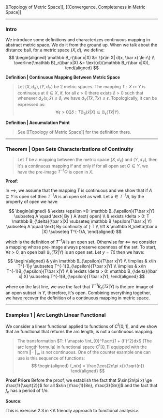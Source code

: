 [[Topology of Metric Space]], [[Convergence, Completeness in Metric Space]]

---
### **Intro**

We introduce some definitions and characterizes continuous mapping in abstract metric space. We do it from the ground up. When we talk about the distance ball, for a metric space $(X, d)$, we define: 
$$
\begin{aligned}
    \mathbb B_r(\bar x|X) &= \{x\in X| d(x, \bar x) \le r\}
    \\
    \overline{\mathbb B}_r(\bar x|X) &= \text{cl}(\mathbb B_r(\bar x|X)), 
\end{aligned}
$$

**Definition | Continuous Mapping Between Metric Space**
> Let $(X, d_X), (Y, d_Y)$ be 2 metric spaces. The mapping $T: X\mapsto Y$ is continuous at $\bar x \in X$, if, for all $\epsilon > 0$ there exists $\delta > 0$ such that whenever $d_X(x, \bar x)\le \delta$, we have $d_Y(T\bar x, Tx) \le \epsilon$. Topologically, it can be expressed as:
> $$
> \forall \epsilon > 0 \exists \delta: T \mathbb B_\delta(\bar x|X) \subseteq \mathbb B_\epsilon(T\bar x|Y). 
> $$


**Definition | Accumulation Point**
> See [[Topology of Metric Space]] for the definition there. 


---
### **Theorem | Open Sets Characterizations of Continuity**

> Let $T$ be a mapping between the metric space $(X,d_X)$ and $(Y, d_Y)$, then it's a continuous mapping if and only if for all open set $O\in Y$, we have the pre-image $T^{-1}O$ is open in $X$. 

**Proof**: 

In $\implies$, we assume that the mapping $T$ is continuous and we show that if $A\subseteq Y$ is open set then $T^{-1}A$ is an open set as well. Let $\bar x \in T^{-1}A$, by the property of open we have: 

$$
\begin{aligned}
    & \exists \epsilon >0: \mathbb B_{\epsilon}(T\bar x|Y) \subseteq A \quad \text{ By } A \text{ open}
    \\
    & \exists \delta > 0: T \mathbb B_{\delta}(\bar x|X) \subseteq \mathbb B_\epsilon(T\bar x| Y) \subseteq A \quad \text{ By continuity of } T
    \\
    \iff &
    \mathbb B_\delta(\bar x |X) \subseteq T^{-1}A, 
\end{aligned}
$$

which is the definition of $T^{-1}A$ is an open set. Otherwise for $\impliedby$ we consider a mapping whose pre-image always preserve openness of the set. To start, $\forall \epsilon > 0$, an open ball $\mathbb B_\epsilon(T\bar x|Y)$ is an open set. Let $y = T\bar x$ then we have: 
$$
\begin{aligned}
    & y\in \mathbb B_{\epsilon}(T\bar x|Y)
    \\
    \implies 
    & x\in T^{-1}y \subseteq T^{-1}B_{\epsilon}(T\bar x|Y)
    \\
    \implies 
    & x\in T^{-1}B_{\epsilon}(T\bar x|Y)
    \\
    & 
    \exists \delta > 0: 
    \mathbb B_{\delta}(\bar x| X) \subseteq T^{-1}B_{\epsilon}(T\bar x|Y), 
\end{aligned}
$$

where on the last line, we use the fact that $T^{-1}B_{\epsilon}(T\bar x|Y)$ is the pre-image of an open subset in $Y$, therefore, it's open. Combining everything together, we have recover the definition of a continuous mapping in metric space.


---
### **Examples 1 | Arc Length Linear Functional** 

We consider a linear functional applied to functions of $C^1[0, 1]$, and we show that an functional that returns the arc length, is not a continuous mapping. 

> The transformation $T: f \mapsto \int_{0}^1\sqrt{1 + (f')^2}dx$ (The arc length formula) in functional space $C^1[0, 1]$ equipped with the norm $\Vert \cdot\Vert_\infty$ is not continuous. One of the counter example one can use is this sequence of functions: 
> $$
>   \begin{aligned}
>       f_n(x) = \frac{\cos(2n\pi x)}{\sqrt{n}}
>   \end{aligned}
> $$

**Proof Priors** 
Before the proof, we establish the fact that $\sin(2n\pi x) \ge \frac{1}{\sqrt{2}}$ for all $x\in [\frac{1}{8n}, \frac{3}{8n}]$ and the fact that $f_n$ has a period of $1/n$. 



**Source**:

This is exercise 2.3 in \<A friendly approach to functional analysis\>. 



